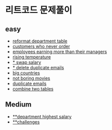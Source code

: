 리트코드 문제풀이
===
## easy
- [reformat department table](https://github.com/vive0508/TIL/blob/main/SQL/LeetCode/reformat%20department%20table.md)   
- [customers who never order](https://github.com/vive0508/TIL/blob/main/SQL/LeetCode/customers%20who%20never%20order.md)   
- [employees earning more than their managers](https://github.com/vive0508/TIL/blob/main/SQL/LeetCode/employees%20earning%20more%20than%20their%20managers.md)   
- [rising temperature](https://github.com/vive0508/TIL/blob/main/SQL/LeetCode/rising%20temperature.md)   
- [\* swap salary](https://github.com/vive0508/TIL/blob/main/SQL/LeetCode/swap%20salary.md)   
- [\* delete duplicate emails](https://github.com/vive0508/TIL/blob/main/SQL/LeetCode/delete%20duplicate%20emails.md)  
- [big countries](https://github.com/vive0508/TIL/blob/main/SQL/LeetCode/big%20countries.md)   
- [not boring movies](https://github.com/vive0508/TIL/blob/main/SQL/LeetCode/not%20boring%20movies.md)   
- [duplicate emails](https://github.com/vive0508/TIL/blob/main/SQL/LeetCode/duplicate%20emails.md)   
- [combine two tables](https://github.com/vive0508/TIL/blob/main/SQL/LeetCode/combine%20two%20tables.md)   

## Medium 
- [\**department highest salary](https://github.com/vive0508/TIL/blob/main/SQL/LeetCode/department%20highest%20salary.md)
- [\**challenges]()
